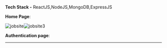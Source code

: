 **Tech Stack -** ReactJS,NodeJS,MongoDB,ExpressJS


**Home Page**:

![jobsite](https://github.com/ashutosh-mohanty05/job-seeking-site/assets/94921263/1c10190d-4995-4169-a8ca-9695f6e50914)![jobsite3](https://github.com/ashutosh-mohanty05/job-seeking-site/assets/94921263/22f97ace-a4ec-46e6-bdcb-dda6f638f1a8)



**Authentication page**:


  



  ****

